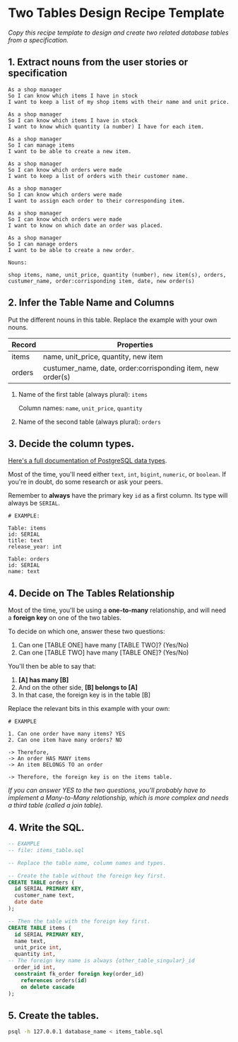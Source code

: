 # Two Tables Design Recipe Template

_Copy this recipe template to design and create two related database tables from a specification._

## 1. Extract nouns from the user stories or specification

```
As a shop manager
So I can know which items I have in stock
I want to keep a list of my shop items with their name and unit price.

As a shop manager
So I can know which items I have in stock
I want to know which quantity (a number) I have for each item.

As a shop manager
So I can manage items
I want to be able to create a new item.

As a shop manager
So I can know which orders were made
I want to keep a list of orders with their customer name.

As a shop manager
So I can know which orders were made
I want to assign each order to their corresponding item.

As a shop manager
So I can know which orders were made
I want to know on which date an order was placed. 

As a shop manager
So I can manage orders
I want to be able to create a new order.
```

```
Nouns:

shop items, name, unit_price, quantity (number), new item(s), orders, custumer_name, order:corrisponding item, date, new order(s)
```

## 2. Infer the Table Name and Columns

Put the different nouns in this table. Replace the example with your own nouns.

| Record                | Properties          |
| --------------------- | ------------------  |
| items                 | name, unit_price, quantity, new item
| orders                | custumer_name, date, order:corrisponding item, new order(s)

1. Name of the first table (always plural): `items` 

    Column names: `name`, `unit_price`, `quantity`

2. Name of the second table (always plural): `orders` 


## 3. Decide the column types.

[Here's a full documentation of PostgreSQL data types](https://www.postgresql.org/docs/current/datatype.html).

Most of the time, you'll need either `text`, `int`, `bigint`, `numeric`, or `boolean`. If you're in doubt, do some research or ask your peers.

Remember to **always** have the primary key `id` as a first column. Its type will always be `SERIAL`.

```
# EXAMPLE:

Table: items
id: SERIAL
title: text
release_year: int

Table: orders
id: SERIAL
name: text
```

## 4. Decide on The Tables Relationship

Most of the time, you'll be using a **one-to-many** relationship, and will need a **foreign key** on one of the two tables.

To decide on which one, answer these two questions:

1. Can one [TABLE ONE] have many [TABLE TWO]? (Yes/No)
2. Can one [TABLE TWO] have many [TABLE ONE]? (Yes/No)

You'll then be able to say that:

1. **[A] has many [B]**
2. And on the other side, **[B] belongs to [A]**
3. In that case, the foreign key is in the table [B]

Replace the relevant bits in this example with your own:

```
# EXAMPLE

1. Can one order have many items? YES
2. Can one item have many orders? NO

-> Therefore,
-> An order HAS MANY items
-> An item BELONGS TO an order

-> Therefore, the foreign key is on the items table.
```

*If you can answer YES to the two questions, you'll probably have to implement a Many-to-Many relationship, which is more complex and needs a third table (called a join table).*

## 4. Write the SQL.

```sql
-- EXAMPLE
-- file: items_table.sql

-- Replace the table name, columm names and types.

-- Create the table without the foreign key first.
CREATE TABLE orders (
  id SERIAL PRIMARY KEY,
  customer_name text,
  date date
);

-- Then the table with the foreign key first.
CREATE TABLE items (
  id SERIAL PRIMARY KEY,
  name text,
  unit_price int,
  quantity int,
-- The foreign key name is always {other_table_singular}_id
  order_id int,
  constraint fk_order foreign key(order_id)
    references orders(id)
    on delete cascade
);

```

## 5. Create the tables.

```bash
psql -h 127.0.0.1 database_name < items_table.sql
```